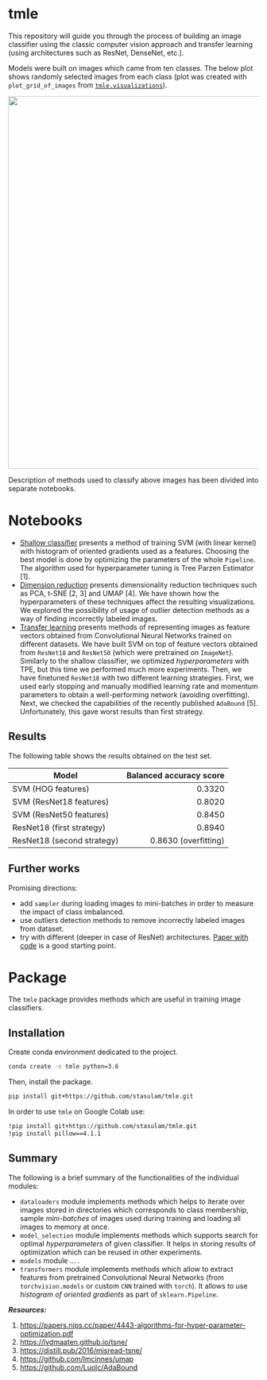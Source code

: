 # tmle

This repository will guide you through the process of building an image classifier using the classic computer vision approach and transfer learning (using architectures such as ResNet, DenseNet, etc.).

Models were built on images which came from ten classes. The below plot shows randomly selected images from each class (plot was created with `plot_grid_of_images` from [`tmle.visualizations`](https://github.com/stasulam/tmle/blob/master/tmle/visualizations.py)).

<p align="center">
    <img src="notebooks/figures/images_grid.png" width="750">
</p>

Description of methods used to classify above images has been divided into separate notebooks.

# Notebooks

* [Shallow classifier](https://github.com/stasulam/tmle/blob/master/notebooks/01_shallow_classifier.ipynb) presents a method of training SVM (with linear kernel) with histogram of oriented gradients used as a features. Choosing the best model is done by optimizing the parameters of the whole `Pipeline`. The algorithm used for hyperparameter tuning is Tree Parzen Estimator [1].
* [Dimension reduction](https://github.com/stasulam/tmle/blob/master/notebooks/02_dimension_reduction.ipynb) presents dimensionality reduction techniques such as PCA, t-SNE [2, 3] and UMAP [4]. We have shown how the hyperparameters of these techniques affect the resulting visualizations. We explored the possibility of usage of outlier detection methods as a way of finding incorrectly labeled images.
* [Transfer learning](https://github.com/stasulam/tmle/blob/master/notebooks/03_transfer_learning.ipynb) presents methods of representing images as feature vectors obtained from Convolutional Neural Networks trained on different datasets. We have built SVM on top of feature vectors obtained from `ResNet18` and `ResNet50` (which were pretrained on `ImageNet`). Similarly to the shallow classifier, we optimized *hyperparameters* with TPE, but this time we performed much more experiments. Then, we have finetuned `ResNet18` with two different learning strategies. First, we used early stopping and manually modified learning rate and momentum parameters to obtain a well-performing network (avoiding overfitting). Next, we checked the capabilities of the recently published `AdaBound` [5]. Unfortunately, this gave worst results than first strategy.

## Results

The following table shows the results obtained on the test set.

| Model                      | Balanced accuracy score |
| ---------------------------|------------------------:|
| SVM (HOG features)         |0.3320                   |
| SVM (ResNet18 features)    |0.8020                   | 
| SVM (ResNet50 features)    |0.8450                   |
| ResNet18 (first strategy)  |0.8940                   |
| ResNet18 (second strategy) |0.8630 (overfitting)     |

## Further works

Promising directions:

* add `sampler` during loading images to mini-batches in order to measure the impact of class imbalanced.
* use outliers detection methods to remove incorrectly labeled images from dataset.
* try with different (deeper in case of ResNet) architectures. [Paper with code](https://paperswithcode.com/task/image-classification) is a good starting point.

# Package

The `tmle` package provides methods which are useful in training image classifiers.

## Installation

Create conda environment dedicated to the project.
```bash
conda create -n tmle python=3.6
```

Then, install the package.
```bash
pip install git+https://github.com/stasulam/tmle.git
```

In order to use `tmle` on Google Colab use:
```bash
!pip install git+https://github.com/stasulam/tmle.git
!pip install pillow==4.1.1
```

## Summary

The following is a brief summary of the functionalities of the individual modules:

* `dataloaders` module implements methods which helps to iterate over images stored in directories which corresponds to class membership, sample *mini-batches* of images used during training and loading all images to memory at once.
* `model_selection` module implements methods which supports search for optimal *hyperparameters* of given classifier. It helps in storing results of optimization which can be reused in other experiments.
* `models` module ... .
* `transformers` module implements methods which allow to extract features from pretrained Convolutional Neural Networks (from `torchvision.models` or custom `CNN` trained with `torch`). It allows to use *histogram of oriented gradients* as part of `sklearn.Pipeline`.

***Resources:***

1. https://papers.nips.cc/paper/4443-algorithms-for-hyper-parameter-optimization.pdf
2. https://lvdmaaten.github.io/tsne/
3. https://distill.pub/2016/misread-tsne/
4. https://github.com/lmcinnes/umap
5. https://github.com/Luolc/AdaBound
